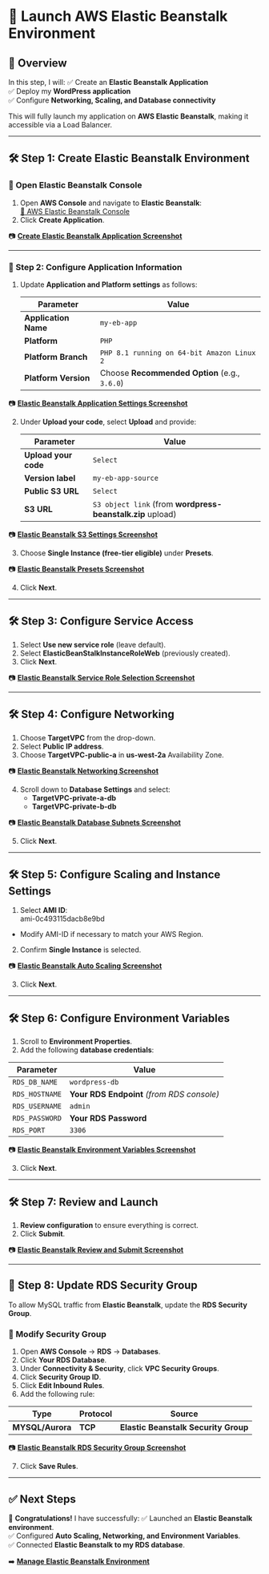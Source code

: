 # **🚀 Launch AWS Elastic Beanstalk Environment**

## **📌 Overview**
In this step, I will:
✅ Create an **Elastic Beanstalk Application**  
✅ Deploy my **WordPress application**  
✅ Configure **Networking, Scaling, and Database connectivity**  

This will fully launch my application on **AWS Elastic Beanstalk**, making it accessible via a Load Balancer.

---

## **🛠️ Step 1: Create Elastic Beanstalk Environment**
### **🔹 Open Elastic Beanstalk Console**
1. Open **AWS Console** and navigate to **Elastic Beanstalk**:  
   [🔗 AWS Elastic Beanstalk Console](https://console.aws.amazon.com/elasticbeanstalk/)
2. Click **Create Application**.

📷 [**Create Elastic Beanstalk Application Screenshot**](./images/create-eb-app.png)

---

### **🔹 Step 2: Configure Application Information**
1. Update **Application and Platform settings** as follows:
   
   | Parameter          | Value |
   |--------------------|------------------------------|
   | **Application Name** | `my-eb-app` |
   | **Platform**        | `PHP` |
   | **Platform Branch** | `PHP 8.1 running on 64-bit Amazon Linux 2` |
   | **Platform Version** | Choose **Recommended Option** (e.g., `3.6.0`) |

📷 [**Elastic Beanstalk Application Settings Screenshot**](./images/eb-app-settings.png)

2. Under **Upload your code**, select **Upload** and provide:
   
   | Parameter            | Value |
   |----------------------|------------------------------------------------|
   | **Upload your code** | `Select` |
   | **Version label**    | `my-eb-app-source` |
   | **Public S3 URL**    | `Select` |
   | **S3 URL**           | `S3 object link` (from **wordpress-beanstalk.zip** upload) |

📷 [**Elastic Beanstalk S3 Settings Screenshot**](./images/eb-s3-settings.png)

3. Choose **Single Instance (free-tier eligible)** under **Presets**.

📷 [**Elastic Beanstalk Presets Screenshot**](./images/eb-presets.png)

4. Click **Next**.

---

## **🛠️ Step 3: Configure Service Access**
1. Select **Use new service role** (leave default).  
2. Select **ElasticBeanStalkInstanceRoleWeb** (previously created).  
3. Click **Next**.

📷 [**Elastic Beanstalk Service Role Selection Screenshot**](./images/eb-service-role.png)

---

## **🛠️ Step 4: Configure Networking**
1. Choose **TargetVPC** from the drop-down.
2. Select **Public IP address**.
3. Choose **TargetVPC-public-a** in **us-west-2a** Availability Zone.

📷 [**Elastic Beanstalk Networking Screenshot**](./images/eb-network.png)

4. Scroll down to **Database Settings** and select:
   - **TargetVPC-private-a-db**
   - **TargetVPC-private-b-db**

📷 [**Elastic Beanstalk Database Subnets Screenshot**](./images/eb-db-subnets.png)

5. Click **Next**.

---

## **🛠️ Step 5: Configure Scaling and Instance Settings**
1. Select **AMI ID**:  
ami-0c493115dacb8e9bd

- Modify AMI-ID if necessary to match your AWS Region.

2. Confirm **Single Instance** is selected.

📷 [**Elastic Beanstalk Auto Scaling Screenshot**](./images/eb-auto-scaling.png)

3. Click **Next**.

---

## **🛠️ Step 6: Configure Environment Variables**
1. Scroll to **Environment Properties**.
2. Add the following **database credentials**:

| Parameter       | Value |
|---------------|-----------------------------------------------|
| `RDS_DB_NAME`  | `wordpress-db` |
| `RDS_HOSTNAME` | **Your RDS Endpoint** *(from RDS console)* |
| `RDS_USERNAME` | `admin` |
| `RDS_PASSWORD` | **Your RDS Password** |
| `RDS_PORT`     | `3306` |

📷 [**Elastic Beanstalk Environment Variables Screenshot**](./images/eb-env-variables.png)

3. Click **Next**.

---

## **🛠️ Step 7: Review and Launch**
1. **Review configuration** to ensure everything is correct.
2. Click **Submit**.

📷 [**Elastic Beanstalk Review and Submit Screenshot**](./images/eb-review-submit.png)

---

## **🚀 Step 8: Update RDS Security Group**
To allow MySQL traffic from **Elastic Beanstalk**, update the **RDS Security Group**.

### **🔹 Modify Security Group**
1. Open **AWS Console** → **RDS** → **Databases**.
2. Click **Your RDS Database**.
3. Under **Connectivity & Security**, click **VPC Security Groups**.
4. Click **Security Group ID**.
5. Click **Edit Inbound Rules**.
6. Add the following rule:

| Type         | Protocol | Source |
|-------------|---------|------------------------------------|
| **MYSQL/Aurora** | **TCP** | **Elastic Beanstalk Security Group** |

📷 [**Elastic Beanstalk RDS Security Group Screenshot**](./images/eb-rds-security-group.png)

7. Click **Save Rules**.

---

## **✅ Next Steps**
🎉 **Congratulations!** I have successfully:
✅ Launched an **Elastic Beanstalk environment**.  
✅ Configured **Auto Scaling, Networking, and Environment Variables**.  
✅ Connected **Elastic Beanstalk to my RDS database**.  

➡️ **[Manage Elastic Beanstalk Environment](./replatform-eb-manage.md)**

